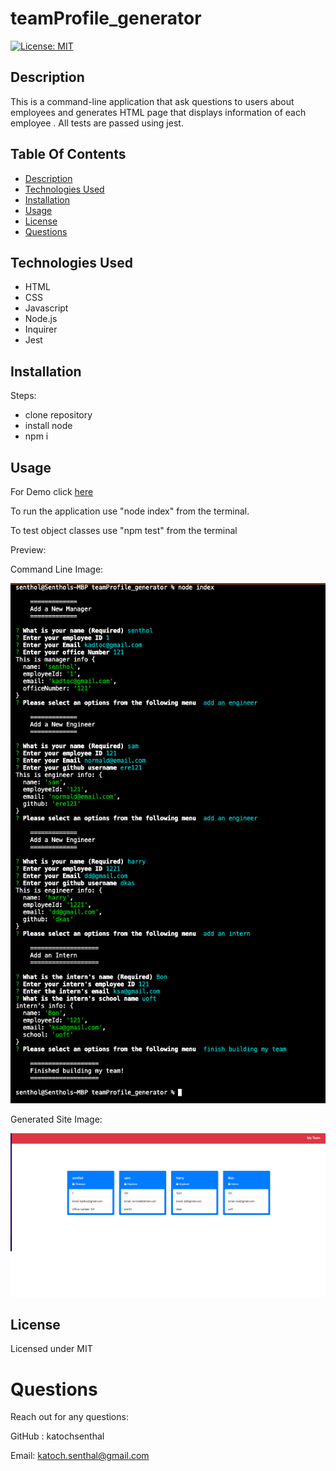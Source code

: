 # teamProfile_generator

[![License: MIT](https://img.shields.io/badge/License-MIT-yellow.svg)](https://opensource.org/licenses/MIT)

## Description

This is a command-line application that ask questions to users about employees and generates HTML page that displays information of each employee . All tests are passed using jest.

## Table Of Contents

- [Description](#description)
- [Technologies Used](#technology-used)
- [Installation](#installation)
- [Usage](#usage)
- [License](#license)
- [Questions](#questions)

## Technologies Used

- HTML
- CSS
- Javascript
- Node.js
- Inquirer
- Jest

## Installation

Steps:

- clone repository
- install node
- npm i

## Usage

For Demo click [here](https://drive.google.com/file/d/1Dd0IZUzvWuVgGySeHDBO-GOxs-Wkozjx/view?usp=sharing)

To run the application use "node index" from the terminal.

To test object classes use "npm test" from the terminal

Preview:

Command Line Image:

![Alt text](dist/commandL.png)

Generated Site Image:

![Alt text](dist/siteImg.png)

## License

Licensed under MIT

# Questions

Reach out for any questions:

GitHub : katochsenthal

Email: katoch.senthal@gmail.com
